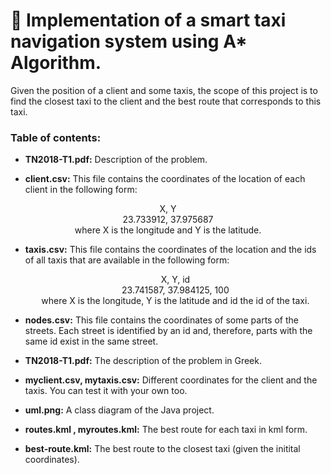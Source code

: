 # :taxi: Implementation of a smart taxi navigation system using A* Algorithm.

Given the position of a client and some taxis, the scope of this project is to find the closest taxi to the client and the best
route that corresponds to this taxi. 


### Table of contents:

- __TN2018-T1.pdf:__ Description of the problem.

- __client.csv:__ This file contains the coordinates of the location of each client in the following form:

<p align="center">X, Y <br>
  23.733912, 37.975687 <br>
  where X is the longitude and Y is the latitude.</p>

- __taxis.csv:__ This file contains the coordinates of the location and the ids of all taxis that are available in the following form:

  <p align="center">X, Y, id <br>
    23.741587, 37.984125, 100 <br>
  where X is the longitude, Y is the latitude and id the id of the taxi.</p>

- __nodes.csv:__ This file contains the coordinates of some parts of the streets. Each street is identified by an id and, therefore, parts with the same id exist in the same street.

- __TN2018-T1.pdf:__ The description of the problem in Greek.

- __myclient.csv, mytaxis.csv:__ Different coordinates for the client and the taxis. You can test it with your own too.

- __uml.png:__ A class diagram of the Java project.

- __routes.kml , myroutes.kml:__ The best route for each taxi in kml form.

- __best-route.kml:__ The best route to the closest taxi (given the initital coordinates).

